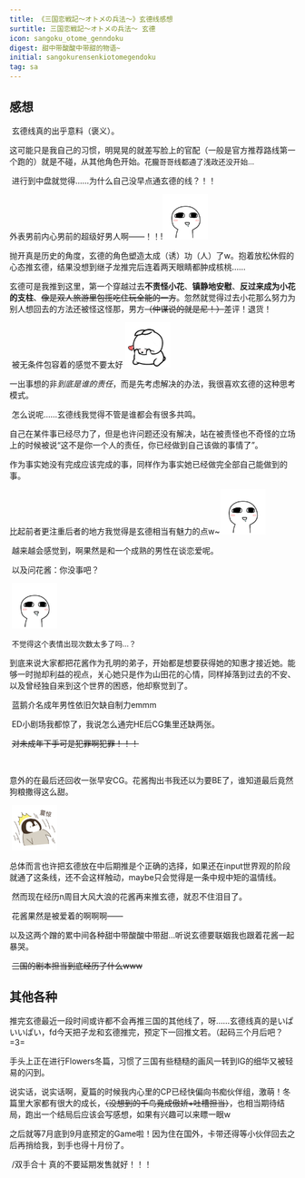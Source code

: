 ```yaml
---
title: 《三国恋戦記～オトメの兵法～》玄德线感想
surtitle: 三国恋戦記～オトメの兵法～ 玄德
icon: sangoku_otome_genndoku
digest: 甜中带酸酸中带甜的物语~
initial: sangokurensenkiotomegendoku
tag: sa
---
```


## 感想

​	玄德线真的出乎意料（褒义）。

​	这可能只是我自己的习惯，明晃晃的就差写脸上的官配（一般是官方推荐路线第一个跑的）就是不碰，从其他角色开始。<font size="2">花朧哥哥线都通了浅政还没开始…</font>

​	进行到中盘就觉得……为什么自己没早点通玄德的线？！！

​	外表男前内心男前的超级好男人啊——！！!<img src="/assets/img/bq/qita/03.gif" width="80px">

​	抛开真是历史的角度，玄德的角色塑造太成（诱）功（人）了w。抱着放松休假的心态推玄德，结果没想到继子龙推完后连着两天眼睛都肿成核桃……

​	玄德可是我推到这里，第一个穿越过去**不责怪小花**、**镇静地安慰**、**反过来成为小花的支柱**、~~像是双人旅游里包揽吃住玩全能的一方~~。忽然就觉得过去小花那么努力为别人想回去的方法还被怪这怪那，男方~~（仲谋说的就是尼！）~~差评！退货！

​	被无条件包容着的感觉不要太好 <img src="/assets/img/bq/qita/06.gif" width="80px">

​	一出事想的非*到底是谁的责任*，而是先考虑解决的办法，我很喜欢玄德的这种思考模式。

​	怎么说呢……玄德线我觉得不管是谁都会有很多共鸣。

​	自己在某件事已经尽力了，但是也许问题还没有解决，站在被责怪也不奇怪的立场上的时候被说“这不是你一个人的责任，你已经做到自己该做的事情了”。

​	作为事实她没有完成应该完成的事，同样作为事实她已经做完全部自己能做到的事。

​	比起前者更注重后者的地方我觉得是玄德相当有魅力的点w~<img src="/assets/img/bq/qita/03.gif" width="80px">

​	越来越会感觉到，啊果然是和一个成熟的男性在谈恋爱呢。

​	以及问花酱：你没事吧？

​	 <img src="/assets/img/bq/qita/03.gif" width="80px">

​	<font size="2">不觉得这个表情出现次数太多了吗…？</font>

​	到底来说大家都把花酱作为孔明的弟子，开始都是想要获得她的知惠才接近她。能够一时抛却利益的视点，关心她只是作为山田花的心情，同样掉落到过去的不安、以及曾经独自来到这个世界的困惑，他却察觉到了。

​	蓝鹅介名成年男性依旧欠缺自制力emmm

​	ED小剧场我都惊了，我说怎么通完HE后CG集里还缺两张。

​	 ~~对未成年下手可是犯罪啊犯罪！！！~~

​	

​	意外的在最后还回收一张早安CG。花酱掏出书我还以为要BE了，谁知道最后竟然狗粮撒得这么甜。

​	 <img src="/assets/img/bq/qita/22.jpg" width="80px">

​	总体而言也许把玄德放在中后期推是个正确的选择，如果还在input世界观的阶段就通了这条线，还不会这样触动，maybe只会觉得是一条中规中矩的温情线。

​	然而现在经历n周目大风大浪的花酱再来推玄德，就忍不住泪目了。

​	花酱果然是被爱着的啊啊啊——

​	以及这两个蹭的累中间各种甜中带酸酸中带甜…听说玄德要联姻我也跟着花酱一起暴哭。

​	 ~~三国的剧本担当到底经历了什么www~~

## 其他各种

​	推完玄德最近一段时间或许都不会再推三国的其他线了，呀……玄德线真的是いぱいいぱい，fd今天把子龙和玄德推完，预定下一回推文若。（起码三个月后吧？=3=

​	手头上正在进行Flowers冬篇，习惯了三国有些糙糙的画风一转到IG的细华又被轻易的闪到。

​	说实话，说实话啊，夏篇的时候我内心里的CP已经快偏向书痴伙伴组，激萌！冬篇里大家都有很大的成长，~~（没想到的千鸟竟成傲娇+吐槽担当）~~，也相当期待结局，跑出一个结局后应该会写感想，如果有兴趣可以来瞟一眼w

​	之后就等7月底到9月底预定的Game啦！因为住在国外，卡带还得等小伙伴回去之后再捎给我，到手也得十月份了。

​	/双手合十 真的不要延期发售就好！！！

​	

​	